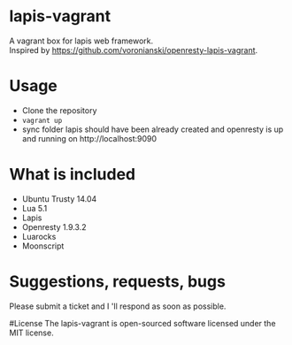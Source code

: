 # lapis-vagrant
A vagrant box for lapis web framework.  
Inspired by https://github.com/voronianski/openresty-lapis-vagrant.

# Usage
- Clone the repository
- `vagrant up`
- sync folder lapis should have been already created and openresty is up and running on http://localhost:9090

# What is included
- Ubuntu Trusty 14.04
- Lua 5.1
- Lapis
- Openresty 1.9.3.2
- Luarocks
- Moonscript

# Suggestions, requests, bugs
Please submit a ticket and I 'll respond as soon as possible.

#License
The lapis-vagrant is open-sourced software licensed under the MIT license.
